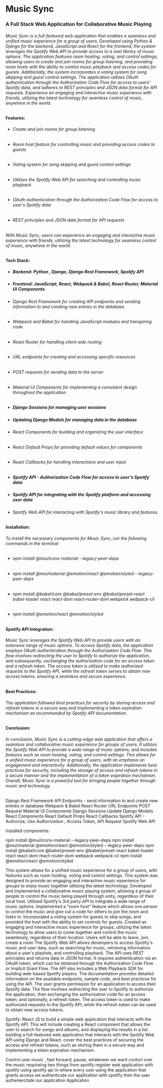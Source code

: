# Music Sync
### A Full Stack Web Application for Collaborative Music Playing

###### Music Sync is a full-featured web application that enables a seamless and unified music experience for a group of users. Developed using Python & Django for the backend, JavaScript and React for the frontend, the system leverages the Spotify Web API to provide access to a vast library of music options. The application features room hosting, voting, and control settings, allowing users to create and join rooms for group listening, and providing room hosts with the ability to control music playback and access codes for guests. Additionally, the system incorporates a voting system for song skipping and guest control settings. The application utilizes OAuth authentication through the Authorization Code Flow for access to users' Spotify data, and adheres to REST principles and JSON data format for API requests. Experience an engaging and interactive music experience with friends, utilizing the latest technology for seamless control of music, anywhere in the world.

#### Features:

- ###### Create and join rooms for group listening
- ###### Room host feature for controlling music and providing access codes to guests
- ###### Voting system for song skipping and guest control settings
- ###### Utilizes the Spotify Web API for searching and controlling music playback
- ###### OAuth authentication through the Authorization Code Flow for access to user's Spotify data
- ###### REST principles and JSON data format for API requests

###### With Music Sync, users can experience an engaging and interactive music experience with friends, utilizing the latest technology for seamless control of music, anywhere in the world.

#### Tech Stack:

- ##### Backend: Python , Django, Django Rest Framework, Spotify API
- ##### Frontend: JavaScript, React, Webpack & Babel, React Router, Material UI Components

- ###### Django Rest Framework for creating API endpoints and sending information to and creating new entries in the database
- ###### Webpack and Babel for handling JavaScript modules and transpiring code
- ###### React Router for handling client-side routing
- ###### URL endpoints for creating and accessing specific resources
- ###### POST requests for sending data to the server
- ###### Material UI Components for implementing a consistent design throughout the application
- ##### Django Sessions for managing user sessions
- ##### Updating Django Models for managing data in the database
- ###### React Components for building and organizing the user interface
- ###### React Default Props for providing default values for components
- ###### React Callbacks for handling interactions and user input
- ##### Spotify API - Authorization Code Flow for access to user's Spotify data
- ##### Spotify API for integrating with the Spotify platform and accessing user data
- ###### Spotify Web API for interacting with Spotify's music library and features.

#### Installation: 

###### To install the necessary components for Music Sync, run the following commands in the terminal:

- ###### npm install @mui/icons-material --legacy-peer-deps
- ###### npm install @mui/material @emotion/react @emotion/styled --legacy-peer-deps
- ###### npm install @babel/core @babel/preset-env @babel/preset-react babel-loader react react-dom react-router-dom webpack webpack-cli
- ###### npm install @emotion/react @emotion/styled

#### Spotify API Integration: 

######  Music Sync leverages the Spotify Web API to provide users with an extensive range of music options. To access Spotify data, the application employs OAuth authentication through the Authorization Code Flow. This flow involves redirecting the user to Spotify to authorize the application, and subsequently, exchanging the authorization code for an access token and a refresh token. The access token is utilized to make authorized requests to the Spotify API, while the refresh token serves to obtain new access tokens, ensuring a seamless and secure experience.

#### Best Practices: 

###### The application followed best practices for security by storing access and refresh tokens in a secure way and implementing a token expiration mechanism as recommended by Spotify API documentation.

#### Conclusion: 

###### In conclusion, Music Sync is a cutting-edge web application that offers a seamless and collaborative music experience for groups of users. It utilizes the Spotify Web API to provide a wide range of music options, and includes features such as room hosting, voting, and control settings. This allows for a unified music experience for a group of users, with an emphasis on engagement and interactivity. Additionally, the application implements best practices for security, including the storage of access and refresh tokens in a secure manner and the implementation of a token expiration mechanism. Overall, Music Sync is a powerful tool for bringing people together through music and technology.




Django Rest Framework
API Endpoints - send information to and create new entries in database
Webpack & Babel
React Router
URL Endpoints
POST Request
Material UI Components
Django Sessions
Update Django Models
React Components 
React Default Props
React Callbacks
Spotify API - Authorize,  Use Authorization , Access Token, API Request
Spotify Web API


installed components:

npm install @mui/icons-material --legacy-peer-deps
npm install @mui/material @emotion/react @emotion/styled --legacy-peer-deps
npm install @babel/core @babel/preset-env @babel/preset-react babel-loader react react-dom react-router-dom webpack webpack-cli
npm install @emotion/react @emotion/styled

This system allows for a unified music experience for a group of users, with features such as room hosting, voting and control settings. This system was designed to provide an engaging and interactive music experience for groups to enjoy music together utilizing the latest technology.
Developed and implemented a collaborative music playing system, allowing a group of people to control the music being played through unity, regardless of their local host. Utilized Spotify's 3rd party API to integrate a wide range of music options.
Implemented a "room host" feature which allows one person to control the music and give out a code for others to join the room and listen in.
Incorporated a voting system for guests to skip songs, and provided the host with the ability to set controls for guests.
Created an engaging and interactive music experience for groups, utilizing the latest technology to allow users to come together and control the music seamlessly, regardless of their location.
Users will be able to leave, join, create a room 
The Spotify Web API allows developers to access Spotify's music and user data, such as searching for music, retrieving information about a user's playlists, and controlling playback. The API uses REST principles and returns data in JSON format. It requires authentication via an OAuth token, which can be obtained through the Authorization Code Flow or Implicit Grant Flow. The API also includes a Web Playback SDK for building web-based Spotify players. The documentation provides detailed information on the available endpoints, sample code, and best practices for using the API. The user grants permission for an application to access their Spotify data. The flow involves redirecting the user to Spotify to authorize the application, then exchanging the authorization code for an access token, and optionally, a refresh token. The access token is used to make authorized requests to the Spotify API, while the refresh token can be used to obtain new access tokens.

Spotify:
React JS to build a simple web application that interacts with the Spotify API. This will include creating a React component that allows the user to search for songs and albums, and displaying the results in a list.
building a full-featured web application that interacts with the Spotify Web API using Django and React.
cover the best practices of securing the access and refresh tokens, such as storing them in a secure way and implementing a token expiration mechanism.

Control user music , fast forward, pause, whateveer we want contorl over the music requireing two things from spotify 
register web application with spotify using spotify api in where every user using the application that grants access 
we authenticate our application with spotify then the user authenercitate our application
Application 

